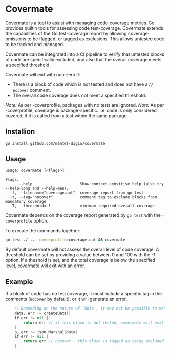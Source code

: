 # Covermate

Covermate is a tool to assist with managing code-coverage metrics.  Go provides builtin tools for assessing code test-coverage.  Covermate extends the capabilities of the Go test-coverage report by allowing coverage-omissions to be flagged, or tagged as exclusions. This allows untested code to be tracked and managed.

Covermate can be integrated into a CI pipeline to verify that untested blocks of code are specifically excluded, and also that the overall coverage meets a specified threshold.

Covermate will exit with non-zero if:
- There is a block of code which is not tested and does not have a `// nocover` comment.
- The overall code coverage does not meet a specified threshold.

*Note:* As per -coverprofile, packages with no tests are ignored.
*Note:* As per -coverprofile, coverage is package-specific.  i.e. code is only considered covered, if it is called from a test within the same package.

## Installion

```bash
go install github.com/mantel-digio/covermate
```

## Usage
```
usage: covermate [<flags>]

Flags:
      --help                     Show context-sensitive help (also try --help-long and --help-man).
  -f, --filename="coverage.out"  coverage report from go test
  -t, --tag="nocover"            comment tag to exclude blocks from mandatory coverage
  -T, --threshold=-1             minimum required overall coverage
```

Covermate depends on the coverage report generated by `go test` with the  `-coverprofile` option.

To execute the commands together:
```bash
go test ./... -coverprofile=coverage.out && covermate
```

By default covermate will not assess the overall level of code coverage.  A threshold can be set by 
providing a value between 0 and 100 with the -T option.  If a theshold is set, and the total coverage is
below the specified level, covermate will exit with an error.

## Example

If a block of code has no test coverage, it must include a specific tag in the comments (`nocover` by default), or it will generate an error.

```go
    // Depending on the nature of `data`, it may not be possible to make `json.Marshal()` return an error.
    data, err := createData()
    if err != nil {
        return err // if this block is not tested, covermate will exit with error
    }
    b, err := json.Marshal(data)
    if err != nil {
        return err // nocover - this block is tagged as being excluded from mandatory code coverage
    }
```